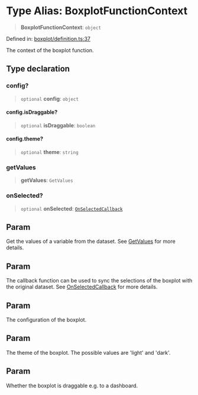 # Type Alias: BoxplotFunctionContext

> **BoxplotFunctionContext**: `object`

Defined in: [boxplot/definition.ts:37](https://github.com/GeoDaCenter/openassistant/blob/fd29806c870b11792765637bc0dc6fbb46bd3016/packages/echarts/src/boxplot/definition.ts#L37)

The context of the boxplot function.

## Type declaration

### config?

> `optional` **config**: `object`

#### config.isDraggable?

> `optional` **isDraggable**: `boolean`

#### config.theme?

> `optional` **theme**: `string`

### getValues

> **getValues**: `GetValues`

### onSelected?

> `optional` **onSelected**: [`OnSelectedCallback`](OnSelectedCallback.md)

## Param

Get the values of a variable from the dataset. See [GetValues](GetValues.md) for more details.

## Param

The callback function can be used to sync the selections of the boxplot with the original dataset. See [OnSelectedCallback](OnSelectedCallback.md) for more details.

## Param

The configuration of the boxplot.

## Param

The theme of the boxplot. The possible values are 'light' and 'dark'.

## Param

Whether the boxplot is draggable e.g. to a dashboard.
